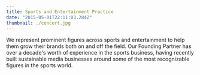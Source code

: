 ```yaml
---
title: Sports and Entertainment Practice
date: "2015-05-01T22:11:03.284Z"
thumbnail: ./concert.jpg
---
```


We represent prominent figures across sports and entertainment to help them grow their brands both on and off the field. Our Founding Partner has over a decade's worth of experience in the sports business, having recently built sustainable media businesses around some of the most recognizable figures in the sports world.

